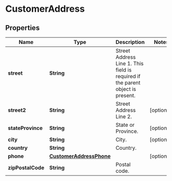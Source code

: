 
# CustomerAddress

## Properties
Name | Type | Description | Notes
------------ | ------------- | ------------- | -------------
**street** | **String** | Street Address Line 1. This field is required if the parent object is present. | 
**street2** | **String** | Street Address Line 2. |  [optional]
**stateProvince** | **String** | State or Province. |  [optional]
**city** | **String** | City. |  [optional]
**country** | **String** | Country. | 
**phone** | [**CustomerAddressPhone**](CustomerAddressPhone.md) |  |  [optional]
**zipPostalCode** | **String** | Postal code. | 



